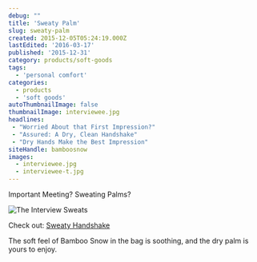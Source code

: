```yaml
---
debug: ""
title: 'Sweaty Palm'
slug: sweaty-palm
created: 2015-12-05T05:24:19.000Z
lastEdited: '2016-03-17'
published: '2015-12-31'
category: products/soft-goods
tags:
  - 'personal comfort'
categories:
  - products
  - 'soft goods'
autoThumbnailImage: false
thumbnailImage: interviewee.jpg
headlines:
 - "Worried About that First Impression?"
 - "Assured: A Dry, Clean Handshake"
 - "Dry Hands Make the Best Impression"
siteHandle: bamboosnow
images:
  - interviewee.jpg
  - interviewee-t.jpg
---
```

Important Meeting?  Sweating Palms?
<!-- more -->
![The Interview Sweats](@pathToMe/interviewee.jpg "Will I make a bad impression?")

Check out: [Sweaty Handshake](http://sweatyhandshake.com)

The soft feel of Bamboo Snow in the bag is soothing, and the dry palm is yours to enjoy.
